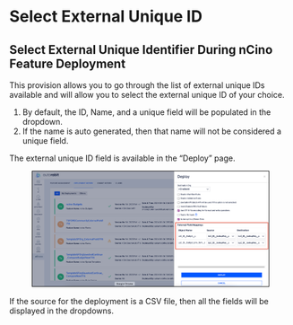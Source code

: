 # Select External Unique ID

## **Select External Unique Identifier During nCino Feature Deployment**

This provision allows you to go through the list of external unique IDs available and will allow you to select the external unique ID of your choice.

1. By default, the ID, Name, and a unique field will be populated in the dropdown.
2. If the name is auto generated, then that name will not be considered a unique field.

The external unique ID field is available in the “Deploy” page.

<figure><img src="../../../../../../.gitbook/assets/image (1393).png" alt=""><figcaption></figcaption></figure>

If the source for the deployment is a CSV file, then all the fields will be displayed in the dropdowns.
